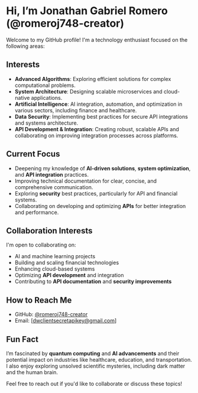# Hi, I’m Jonathan Gabriel Romero (@romeroj748-creator)

Welcome to my GitHub profile! I'm a technology enthusiast focused on the following areas:

## Interests
- **Advanced Algorithms**: Exploring efficient solutions for complex computational problems.
- **System Architecture**: Designing scalable microservices and cloud-native applications.
- **Artificial Intelligence**: AI integration, automation, and optimization in various sectors, including finance and healthcare.
- **Data Security**: Implementing best practices for secure API integrations and systems architecture.
- **API Development & Integration**: Creating robust, scalable APIs and collaborating on improving integration processes across platforms.

## Current Focus
- Deepening my knowledge of **AI-driven solutions**, **system optimization**, and **API integration** practices.
- Improving technical documentation for clear, concise, and comprehensive communication.
- Exploring **security** best practices, particularly for API and financial systems.
- Collaborating on developing and optimizing **APIs** for better integration and performance.

## Collaboration Interests
I'm open to collaborating on:
- AI and machine learning projects
- Building and scaling financial technologies
- Enhancing cloud-based systems
- Optimizing **API development** and integration
- Contributing to **API documentation** and **security improvements**

## How to Reach Me
- GitHub: [@romeroj748-creator](https://github.com/romeroj748-creator)
- Email: [dwclientsecretapikey@gmail.com]

## Fun Fact
I’m fascinated by **quantum computing** and **AI advancements** and their potential impact on industries like healthcare, education, and transportation. I also enjoy exploring unsolved scientific mysteries, including dark matter and the human brain.

Feel free to reach out if you'd like to collaborate or discuss these topics!
